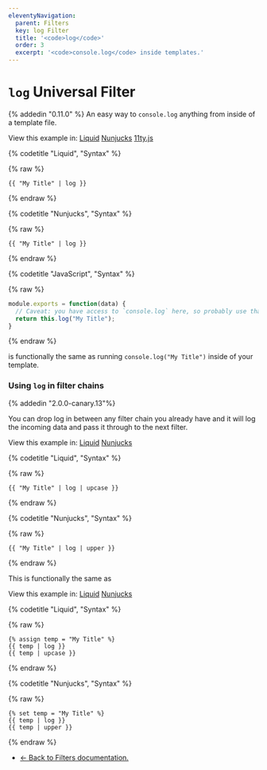 ```yaml
---
eleventyNavigation:
  parent: Filters
  key: log Filter
  title: '<code>log</code>'
  order: 3
  excerpt: '<code>console.log</code> inside templates.'
---
```

# `log` Universal Filter

{% addedin "0.11.0" %} An easy way to <code>console.log</code> anything from inside of a template file.

<is-land on:visible import="/js/seven-minute-tabs.js">
<seven-minute-tabs>
  <div role="tablist" aria-label="Template Language Chooser">
    View this example in:
    <a href="#log-liquid" role="tab">Liquid</a>
    <a href="#log-njk" role="tab">Nunjucks</a>
    <a href="#log-js" role="tab">11ty.js</a>
  </div>
  <div id="log-liquid" role="tabpanel">

{% codetitle "Liquid", "Syntax" %}

{% raw %}
```liquid
{{ "My Title" | log }}
```
{% endraw %}

  </div>
  <div id="log-njk" role="tabpanel">

{% codetitle "Nunjucks", "Syntax" %}

{% raw %}
```jinja2
{{ "My Title" | log }}
```
{% endraw %}

  </div>
  <div id="log-js" role="tabpanel">

{% codetitle "JavaScript", "Syntax" %}

{% raw %}
```js
module.exports = function(data) {
  // Caveat: you have access to `console.log` here, so probably use that.
  return this.log("My Title");
}
```
{% endraw %}

  </div>
</seven-minute-tabs>
</is-land>

is functionally the same as running `console.log("My Title")` inside of your template.

### Using `log` in filter chains

{% addedin "2.0.0-canary.13"%}

You can drop log in between any filter chain you already have and it will log the incoming data and pass it through to the next filter.

<is-land on:visible import="/js/seven-minute-tabs.js">
<seven-minute-tabs>
  <div role="tablist" aria-label="Template Language Chooser">
    View this example in:
    <a href="#log-chain-demo-liquid" role="tab">Liquid</a>
    <a href="#log-chain-demo-njk" role="tab">Nunjucks</a>
  </div>
  <div id="log-chain-demo-liquid" role="tabpanel">

{% codetitle "Liquid", "Syntax" %}

{% raw %}
```liquid
{{ "My Title" | log | upcase }}
```
{% endraw %}

  </div>
  <div id="log-chain-demo-njk" role="tabpanel">

{% codetitle "Nunjucks", "Syntax" %}

{% raw %}
```jinja2
{{ "My Title" | log | upper }}
```
{% endraw %}

  </div>
</seven-minute-tabs>
</is-land>

This is functionally the same as

<is-land on:visible import="/js/seven-minute-tabs.js">
<seven-minute-tabs>
  <div role="tablist" aria-label="Template Language Chooser">
    View this example in:
    <a href="#log-chain-liquid" role="tab">Liquid</a>
    <a href="#log-chain-njk" role="tab">Nunjucks</a>
  </div>
  <div id="log-chain-liquid" role="tabpanel">

{% codetitle "Liquid", "Syntax" %}

{% raw %}
```liquid
{% assign temp = "My Title" %}
{{ temp | log }}
{{ temp | upcase }}
```
{% endraw %}

  </div>
  <div id="log-chain-njk" role="tabpanel">

{% codetitle "Nunjucks", "Syntax" %}

{% raw %}
```jinja2
{% set temp = "My Title" %}
{{ temp | log }}
{{ temp | upper }}
```
{% endraw %}

  </div>
</seven-minute-tabs>
</is-land>

* [← Back to Filters documentation.](/docs/filters/)
